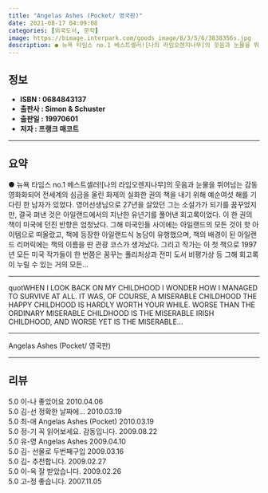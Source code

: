 ```yaml
---
title: "Angelas Ashes (Pocket/ 영국판)"
date: 2021-08-17 04:09:08
categories: [외국도서, 문학]
image: https://bimage.interpark.com/goods_image/8/3/5/6/3838356s.jpg
description: ● 뉴욕 타임스 no.1 베스트셀러![나의 라임오렌지나무]의 웃음과 눈물을 뛰어넘는 감동 영화화되어 전세계의 심금을 울린 화제의 실화한 권의 책을 내기 위해 예순여섯 해를 기다린 한 남자가 있었다. 영어선생님으로 27년을 살았던 그는 소설가가 되기를 꿈꾸었지만, 결국 펴낸 것은 아일랜
---
```


## **정보**

- **ISBN : 0684843137**
- **출판사 : Simon & Schuster**
- **출판일 : 19970601**
- **저자 : 프랭크 매코트**

------



## **요약**

●  뉴욕 타임스 no.1 베스트셀러![나의 라임오렌지나무]의 웃음과 눈물을 뛰어넘는 감동 영화화되어 전세계의 심금을 울린 화제의 실화한 권의 책을 내기 위해 예순여섯 해를 기다린 한 남자가 있었다. 영어선생님으로 27년을 살았던 그는 소설가가 되기를 꿈꾸었지만, 결국 펴낸 것은 아일랜드에서의 지난한 유년기를 풀어낸 회고록이었다. 이 한 권의 책이 미국에 던진 반향은 엄청났다. 그해 미국인들 사이에는 아일랜드의 모든 것이 핫 아이템으로 떠올랐고, 책에 등장한 아일랜드식 농담이 유행했으며, 책의 배경이 된 아일랜드 리머릭에는 책의 이름을 딴 관광 코스가 생겨났다. 그리고 작가는 이 첫 책으로 1997년 모든 미국 작가들이 한 번쯤은 꿈꾸는 퓰리처상과 전미 도서 비평가상 등 그해 회고록이 누릴 수 있는 거의 모든...

------

quotWHEN I LOOK BACK ON MY CHILDHOOD I WONDER HOW I MANAGED TO SURVIVE AT ALL. IT WAS, OF COURSE, A MISERABLE CHILDHOOD THE HAPPY CHILDHOOD IS HARDLY WORTH YOUR WHILE. WORSE THAN THE ORDINARY MISERABLE CHILDHOOD IS THE MISERABLE IRISH CHILDHOOD, AND WORSE YET IS THE MISERABLE... 

------


Angelas Ashes (Pocket/ 영국판) 

------


## **리뷰** 

5.0 이-나 좋았어요 2010.04.06 <br/>5.0 김-선 정확한 날짜에...  2010.03.19 <br/>5.0 최-애 Angelas Ashes (Pocket) 2010.03.19 <br/>5.0 정-기 꼭 읽어보세요. 감동입니다. 2009.08.22 <br/>5.0 유-영 Angelas Ashes  2009.04.10 <br/>5.0 김- 선물로 두번째구입 2009.03.16 <br/>5.0 김- 추천합니다. 2009.02.27 <br/>5.0 이-옥 잘 받았습니다. 2009.02.26 <br/>5.0 고-정 좋습니다. 2007.11.05 <br/>